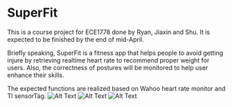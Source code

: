 # SuperFit
This is a course project for ECE1778 done by Ryan, Jiaxin and Shu. It is expected to be finished by the end of mid-April.

Briefly speaking, SuperFit is a fitness app that helps people to avoid getting injure by retrieving realtime heart rate to recommend proper weight for users. Also, the correctness of postures will be monitored to help user enhance their skills. 

The expected functions are realized based on Wahoo heart rate monitor and TI sensorTag.
![Alt Text](https://farm2.staticflickr.com/1509/25731977474_c8315d4742.jpg)
![Alt Text](https://farm2.staticflickr.com/1716/26336847145_cbd3194f8d_z.jpg)
![Alt Text](https://farm2.staticflickr.com/1720/25731977414_bd5cb702f3_z.jpg)
